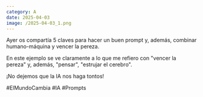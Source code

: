 ```yaml
--- 
category: A 
date: 2025-04-03 
image: /2025-04-03_1.png 
--- 
```


Ayer os compartía 5 claves para hacer un buen prompt y, además, combinar humano-máquina y vencer la pereza. 

En este ejemplo se ve claramente a lo que me refiero con "vencer la pereza" y, además, "pensar", "estrujar el cerebro".

¡No dejemos que la IA nos haga tontos!

#ElMundoCambia #IA #Prompts